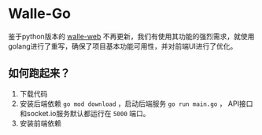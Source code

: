 Walle-Go
========

鉴于python版本的 [walle-web](https://github.com/meolu/walle-web) 不再更新，我们有使用其功能的强烈需求，就使用golang进行了重写，确保了项目基本功能可用性，并对前端UI进行了优化。

如何跑起来？
---------

1. 下载代码
1. 安装后端依赖 `go mod download` ，启动后端服务 `go run main.go` ， API接口和socket.io服务默认都运行在 `5000` 端口。
1. 安装前端依赖
